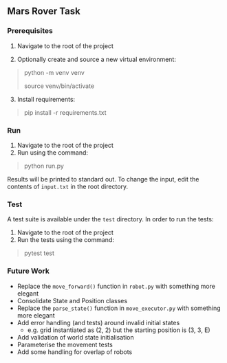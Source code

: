 ## Mars Rover Task

### Prerequisites
1. Navigate to the root of the project

2. Optionally create and source a new virtual environment:
> python -m venv venv
> 
> source venv/bin/activate

3. Install requirements:
> pip install -r requirements.txt

### Run
1. Navigate to the root of the project
2. Run using the command:
> python run.py

Results will be printed to standard out. To change the input, edit the contents of `input.txt` in the root directory.

### Test
A test suite is available under the `test` directory.
In order to run the tests:
1. Navigate to the root of the project
2. Run the tests using the command:
> pytest test
 
### Future Work
- Replace the `move_forward()` function in `robot.py` with something more elegant
- Consolidate State and Position classes
- Replace the `parse_state()` function in `move_executor.py` with something more elegant
- Add error handling (and tests) around invalid initial states
  - e.g. grid instantiated as (2, 2) but the starting position is (3, 3, E)
- Add validation of world state initialisation
- Parameterise the movement tests
- Add some handling for overlap of robots